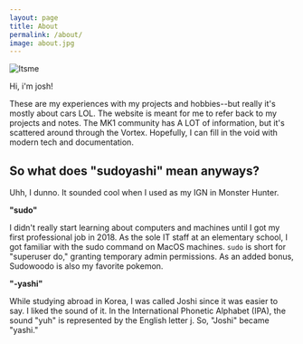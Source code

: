 ```yaml
---
layout: page
title: About
permalink: /about/
image: about.jpg
---
```


![Itsme](https://www.sudoyashi.com/assets/img/2022-update.jpg)

Hi, i'm josh!

These are my experiences with my projects and hobbies--but really it's mostly about cars LOL. The website is meant for me to refer back to my projects and notes. The MK1 community has A LOT of information, but it's scattered around through the Vortex. Hopefully, I can fill in the void with modern tech and documentation.

## So what does "sudoyashi" mean anyways?

Uhh, I dunno. It sounded cool when I used as my IGN in Monster Hunter.

**"sudo"**

I didn't really start learning about computers and machines until I got my first professional job in 2018. As the sole IT staff at an elementary school, I got familiar with the sudo command on MacOS machines. `sudo` is short for "superuser do," granting temporary admin permissions. As an added bonus, Sudowoodo is also my favorite pokemon.

**"-yashi"**

While studying abroad in Korea, I was called Joshi since it was easier to say. I liked the sound of it. In the International Phonetic Alphabet (IPA), the sound "yuh" is represented by the English letter j. So, "Joshi" became "yashi."